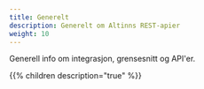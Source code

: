 ```yaml
---
title: Generelt
description: Generelt om Altinns REST-apier
weight: 10
---
```


Generell info om integrasjon, grensesnitt og API'er.

{{% children description="true" %}}